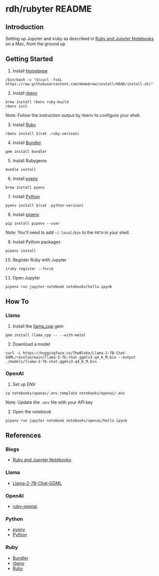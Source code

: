 # rdh/rubyter README

## Introduction
Setting up Jupyter and iruby as described in [Ruby and Jupyter Notebooks](https://nithinbekal.com/posts/ruby-jupyter-notebooks/) on a Mac, from the ground up.

## Getting Started

1.  Install [Homebrew](https://brew.sh)
```
/bin/bash -c "$(curl -fsSL https://raw.githubusercontent.com/Homebrew/install/HEAD/install.sh)"
```

2.  Install [rbenv](https://github.com/rbenv/rbenv)
```
brew install rbenv ruby-build
rbenv init
```
Note: Follow the instruction output by rbenv to configure your shell.

3.  Install [Ruby](https://www.ruby-lang.org/en/)
```
rbenv install $(cat .ruby-version)
```  

4.  Install [Bundler](https://bundler.io)
```
gem install bundler
```

5.  Install Rubygems
```
bundle install
```

6.  Install [pyenv](https://github.com/pyenv/pyenv)
```
brew install pyenv
```

7.  Install [Python](https://www.python.org)
```
pyenv install $(cat .python-version)
```

8.  Install [pipenv](https://pipenv.pypa.io)
```
pip install pipenv --user
```
Note: You'll need to add `~/.local/bin` to the `PATH` in your shell.

9.  Install Python packages
```
pipenv install
```

10.  Register Ruby with Jupyter
```
iruby register --force
```

11.  Open Jupyter
```
pipenv run jupyter notebook notebooks/hello.ipynb
```


## How To

### Llama
1.  Install the [llama_cpp](https://github.com/yoshoku/llama_cpp.rb) gem
```
gem install llama_cpp -- --with-metal
```

2.  Download a model
```
curl -L https://huggingface.co/TheBloke/Llama-2-7B-Chat-GGML/resolve/main/llama-2-7b-chat.ggmlv3.q4_K_M.bin --output ./models/llama-2-7b-chat.ggmlv3.q4_K_M.bin
```

### OpenAI

1.  Set up ENV
```
cp notebooks/openai/.env.template notebooks/openai/.env
```
Note: Update the `.env` file with your API key

2.  Open the notebook
```
pipenv run jupyter notebook notebooks/openai/hello.ipynb
```

## References

### Blogs
* [Ruby and Jupyter Notebooks](https://nithinbekal.com/posts/ruby-jupyter-notebooks/)

### Llama
* [Llama-2-7B-Chat-GGML](https://huggingface.co/TheBloke/Llama-2-7B-Chat-GGML)

### OpenAI
* [ruby-openai](https://github.com/alexrudall/ruby-openai)

### Python
* [pyenv](https://github.com/pyenv/pyenv)
* [Python](https://www.python.org)

### Ruby
* [Bundler](https://bundler.io)
* [rbenv](https://github.com/rbenv/rbenv)
* [Ruby](https://www.ruby-lang.org/en/)